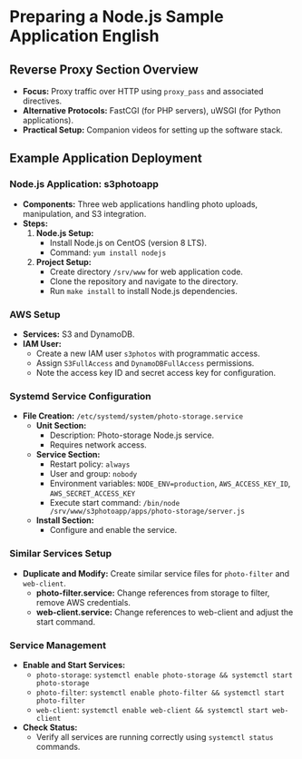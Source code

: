 # Preparing a Node.js Sample Application English

## Reverse Proxy Section Overview

- **Focus:** Proxy traffic over HTTP using `proxy_pass` and associated directives.
- **Alternative Protocols:** FastCGI (for PHP servers), uWSGI (for Python applications).
- **Practical Setup:** Companion videos for setting up the software stack.

## Example Application Deployment

### Node.js Application: s3photoapp

- **Components:** Three web applications handling photo uploads, manipulation, and S3 integration.
- **Steps:**
    1. **Node.js Setup:**
        - Install Node.js on CentOS (version 8 LTS).
        - Command: `yum install nodejs`
    2. **Project Setup:**
        - Create directory `/srv/www` for web application code.
        - Clone the repository and navigate to the directory.
        - Run `make install` to install Node.js dependencies.

### AWS Setup

- **Services:** S3 and DynamoDB.
- **IAM User:**
    - Create a new IAM user `s3photos` with programmatic access.
    - Assign `S3FullAccess` and `DynamoDBFullAccess` permissions.
    - Note the access key ID and secret access key for configuration.

### Systemd Service Configuration

- **File Creation:** `/etc/systemd/system/photo-storage.service`
    - **Unit Section:**
        - Description: Photo-storage Node.js service.
        - Requires network access.
    - **Service Section:**
        - Restart policy: `always`
        - User and group: `nobody`
        - Environment variables: `NODE_ENV=production`, `AWS_ACCESS_KEY_ID`, `AWS_SECRET_ACCESS_KEY`
        - Execute start command: `/bin/node /srv/www/s3photoapp/apps/photo-storage/server.js`
    - **Install Section:**
        - Configure and enable the service.

### Similar Services Setup

- **Duplicate and Modify:** Create similar service files for `photo-filter` and `web-client`.
    - **photo-filter.service:** Change references from storage to filter, remove AWS credentials.
    - **web-client.service:** Change references to web-client and adjust the start command.

### Service Management

- **Enable and Start Services:**
    - `photo-storage`: `systemctl enable photo-storage && systemctl start photo-storage`
    - `photo-filter`: `systemctl enable photo-filter && systemctl start photo-filter`
    - `web-client`: `systemctl enable web-client && systemctl start web-client`
- **Check Status:**
    - Verify all services are running correctly using `systemctl status` commands.